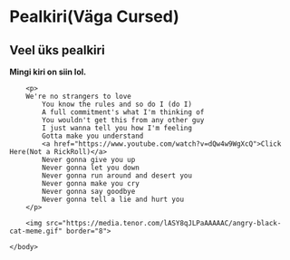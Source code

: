 <!DOCTYPE html>
<html>
	<head>
		<meta charset="utf-8"
		<meta name="viewport" content="width=device-width, initial-scale=1">
		<title>Nimi</title>
	</head>
	<body>
		<h1>Pealkiri(Väga Cursed)</h1>
		<h2>Veel üks pealkiri</h2>
		<b>Mingi kiri on siin lol.</b>
		
		<p>
		We're no strangers to love
			You know the rules and so do I (do I)
			A full commitment's what I'm thinking of
			You wouldn't get this from any other guy
			I just wanna tell you how I'm feeling
			Gotta make you understand
			<a href="https://www.youtube.com/watch?v=dQw4w9WgXcQ">Click Here(Not a RickRoll)</a>
			Never gonna give you up
			Never gonna let you down
			Never gonna run around and desert you
			Never gonna make you cry
			Never gonna say goodbye
			Never gonna tell a lie and hurt you
		</p>
		
		<img src="https://media.tenor.com/lASY8qJLPaAAAAAC/angry-black-cat-meme.gif" border="8">
		
	</body>
<html>


